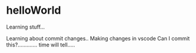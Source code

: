 # helloWorld
Learning stuff...

Learning about commit changes..
Making changes in vscode
Can I commit this?.............
time will tell.....